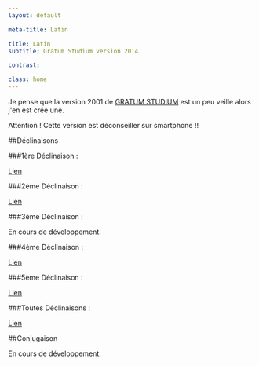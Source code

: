 ```yaml
---
layout: default

meta-title: Latin

title: Latin
subtitle: Gratum Studium version 2014.

contrast:

class: home
---
```


Je pense que la version 2001 de [GRATUM STUDIUM](http://www.gratumstudium.com/) est un peu veille alors j'en est crée une.

Attention ! Cette version est déconseiller sur smartphone !!

##Déclinaisons

###1ère Déclinaison :

[Lien](http://cedced19.github.io/latin/1/)

###2ème Déclinaison :

[Lien](http://cedced19.github.io/latin/2/)

###3ème Déclinaison :

En cours de développement.

###4ème Déclinaison :

[Lien](http://cedced19.github.io/latin/4/)

###5ème Déclinaison :

[Lien](http://cedced19.github.io/latin/5/)

###Toutes Déclinaisons :

[Lien](http://cedced19.github.io/latin/all/)

##Conjugaison

En cours de développement.
